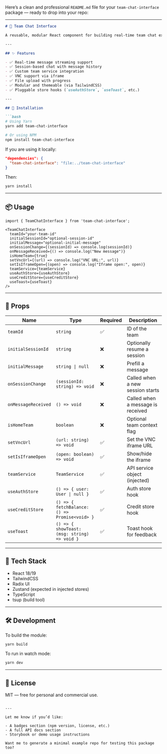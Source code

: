Here’s a clean and professional `README.md` file for your `team-chat-interface` package — ready to drop into your repo:

---

````md
# 🧩 Team Chat Interface

A reusable, modular React component for building real-time team chat experiences in dashboards, internal tools, or collaborative applications. Designed with flexibility in mind and styled using TailwindCSS and Radix UI.

---

## ✨ Features

- ✅ Real-time message streaming support
- ✅ Session-based chat with message history
- ✅ Custom team service integration
- ✅ VNC support via iframe
- ✅ File upload with progress
- ✅ Modular and themeable (via TailwindCSS)
- ✅ Pluggable store hooks (`useAuthStore`, `useToast`, etc.)

---

## 🚀 Installation

```bash
# Using Yarn
yarn add team-chat-interface

# Or using NPM
npm install team-chat-interface
````

If you are using it locally:

```json
"dependencies": {
  "team-chat-interface": "file:../team-chat-interface"
}
```

Then:

```bash
yarn install
```

---

## 📦 Usage

```tsx
import { TeamChatInterface } from 'team-chat-interface';

<TeamChatInterface
  teamId="your-team-id"
  initialSessionId="optional-session-id"
  initialMessage="optional-initial-message"
  onSessionChange={(sessionId) => console.log(sessionId)}
  onMessageReceived={() => console.log("New message")}
  isHomeTeam={true}
  setVncUrl={(url) => console.log("VNC URL:", url)}
  setIsIframeOpen={(open) => console.log("Iframe open:", open)}
  teamService={teamService}
  useAuthStore={useAuthStore}
  useCreditStore={useCreditStore}
  useToast={useToast}
/>
```

---

## 🧪 Props

| Name                | Type                                          | Required | Description                       |
| ------------------- | --------------------------------------------- | -------- | --------------------------------- |
| `teamId`            | `string`                                      | ✅        | ID of the team                    |
| `initialSessionId`  | `string`                                      | ❌        | Optionally resume a session       |
| `initialMessage`    | `string \| null`                              | ❌        | Prefill a message                 |
| `onSessionChange`   | `(sessionId: string) => void`                 | ❌        | Called when a new session starts  |
| `onMessageReceived` | `() => void`                                  | ❌        | Called when a message is received |
| `isHomeTeam`        | `boolean`                                     | ❌        | Optional team context flag        |
| `setVncUrl`         | `(url: string) => void`                       | ✅        | Set the VNC iframe URL            |
| `setIsIframeOpen`   | `(open: boolean) => void`                     | ✅        | Show/hide the iframe              |
| `teamService`       | `TeamService`                                 | ✅        | API service object (injected)     |
| `useAuthStore`      | `() => { user: User \| null }`                | ✅        | Auth store hook                   |
| `useCreditStore`    | `() => { fetchBalance: () => Promise<void> }` | ✅        | Credit store hook                 |
| `useToast`          | `() => { showToast: (msg: string) => void }`  | ✅        | Toast hook for feedback           |

---

## 🧱 Tech Stack

* React 18/19
* TailwindCSS
* Radix UI
* Zustand (expected in injected stores)
* TypeScript
* tsup (build tool)

---

## 🛠 Development

To build the module:

```bash
yarn build
```

To run in watch mode:

```bash
yarn dev
```

---

## 📄 License

MIT — free for personal and commercial use.

```

---

Let me know if you’d like:

- A badges section (npm version, license, etc.)
- A full API docs section
- Storybook or demo usage instructions

Want me to generate a minimal example repo for testing this package too?
```
